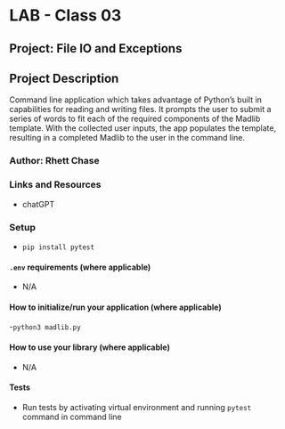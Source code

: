 # LAB - Class 03

## Project: File IO and Exceptions

## Project Description

Command line application which takes advantage of Python’s built in capabilities for reading and writing files. It prompts the user to submit a series of words to fit each of the required components of the Madlib template. With the collected user inputs, the app populates the template, resulting in a completed Madlib to the user in the command line.

### Author: Rhett Chase

### Links and Resources
<!-- - [back-end server url](http://xyz.com/) (when applicable)
- [front-end application](http://xyz.com/) (when applicable) -->
- chatGPT

### Setup

- `pip install pytest`

#### `.env` requirements (where applicable)

<!-- i.e.
- `PORT` - Port Number
- `DATABASE_URL` - URL to the running Postgres instance/db -->
- N/A

#### How to initialize/run your application (where applicable)

-`python3 madlib.py`

#### How to use your library (where applicable)

- N/A

#### Tests

- Run tests by activating virtual environment and running `pytest` command in command line
